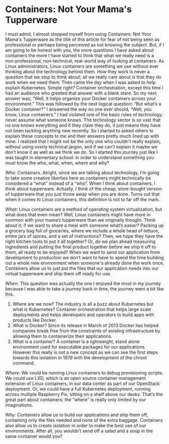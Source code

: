 # Containers: Not Your Mama's Tupperware

  I must admit, I almost stopped myself from using Containers: Not Your Mama's Tupperware as the title of this article for fear of not being seen as professional or perhaps being perceived as not knowing the subject. But, if I am going to be honest with you, the more questions I have asked about containers the more I have started to think that what we really need is a non-professional, non-technical, real-world way of looking at containers.
     As Linux administrators, Linux containers are something we use without ever thinking about the technology behind them. How they work is never a question that we stop to think about; all we really care about is that they do work when we need them. 
     Then came the day when I was asked to help explain Kubernetes. Simple right? Container orchestration, except this time I had an audience who greeted that answer with a blank stare. So my next answer was, “Well, it helps organize your Docker containers across your environment.” This was followed by the next logical question: “But what’s a Docker container?” I answered the way no one ever should, “Well, you know, Linux containers.” I had violated one of the basic rules of technology: never assume what someone knows. The technology sector is so vast that no one knows everything and if they claim they do, it just means they have not been tackling anything new recently. 
     So I started to asked others to explain these concepts to me and their answers pretty much lined up with mine. I realized that I might not be the only one who couldn’t really explain, without using overly technical jargon, and if we can’t  explain it maybe we don’t know it as well as we think we do. So I started this journey just like I was taught in elementary school: in order to understand something you must know the who, what, when, where and why? 
	
*Who:* Containers. Alright, since we are talking about technology, I’m going to take some 
creative liberties here as containers might technically be considered a “what” instead of a “who”. 
 When I think about containers, I think about tupperware. Actually, I think of the cheap, store-bought version of tupperware that you just throw away when you are done. Turns out that when it comes to Linux containers, this definition is not to far off the mark. 

*What:* Linux containers are a method of operating system virtualization, but what does that even mean? Well, Linux containers might have more in common with your mama’s tupperware  than we originally thought. Think about it; if we want to share a meal with someone what’s easier? Packing up a grocery bag full of groceries, where we include a whole head of lettuce, entire jars of spices, and a set of instructions? Then, we hope they have the right kitchen tools to put it all together?  Or, do we plan ahead measuring ingredients and putting the final product together before we ship it off to them, all ready to be enjoyed? 
     When we want to send our application from development to production we don’t want to have to spend the time building out a whole new environment when someone's already done the work once. Containers allow us to just put the files that our application needs into our virtual tupperware and ship them off ready for use.  

*When:* This question was actually the one I enjoyed the most in my journey because I was able to take a journey back in time, the journey went a bit like this.
1.	Where are we now? The industry is all a buzz about Kubernetes but what is Kubernetes?  Container orchestration that helps large scale deployments and helps developers and operators to build apps with products like Docker.
2.	What is Docker? Since its release in March of 2013  Docker has helped companies break free from the constraints of existing infrastructure by allowing them to containerize their applications.
3.	What is a container? A container is a lightweight, stand alone environment used for executable packages for our applications. However this really is not a new concept as we can see the first steps towards this isolation in 1979 with the development of the chroot command. 
 
 *Where:*  We could be running Linux containers to debug provisioning scripts. We could use LXD, which is an open source container management extension of Linux containers, in our data center as part of our OpenStack deployment. Or, we could have a full Kubernetes deployment, running across multiple Raspberry Pis, sitting on a shelf above our desks. That’s the great part about containers: the “where” is really only limited by our imaginations.

*Why:* Containers allow us to build our applications and ship them off, containing only the files needed and none of the extra baggage. Containers also allow us to create isolation in order to make the best use of our environments.  After all, you wouldn’t send off a salad and a soup in the same container would you? 
 
